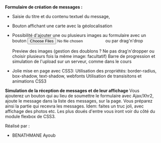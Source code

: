 <B>Formulaire de création de messages :</B>

- Saisie du titre et du contenu textuel du message,
 
- Bouton affichant une carte avec la géolocalisation
 
- Possibilité d'ajouter une ou plusieurs images au formulaire avec un bouton <input type="file" multiple> ou par drag'n'drop
 
	Preview des images
	(gestion des doublons ? Ne pas drag'n'dropper ou choisir plusieurs fois la même image: facultatif)
	Barre de progression et simulation de l'upload sur un serveur, comme dans le cours

- Jolie mise en page avec CSS3:
	Utilisation des propriétés: border-radius, box-shadow, text-shadow, webfonts
	Utilisation de transisitons et animations CSS3
	
<B>Simulation de la réception de messages et de leur affichage</B>
Vous ajouterez un bouton qui au lieu de soumettre le formulaire avec Ajax/Xhr2, ajoute le message dans la liste des messages, 
sur la page. Vous préparez ainsi la partie qui recevra les messages. Idem: faites un truc joli, avec affichage des photos etc. 
Les plus doués d'entre vous iront voir du côté du module flexbox de CSS3.


Réalisé par : 
- BENATHMANE Ayoub<br/>